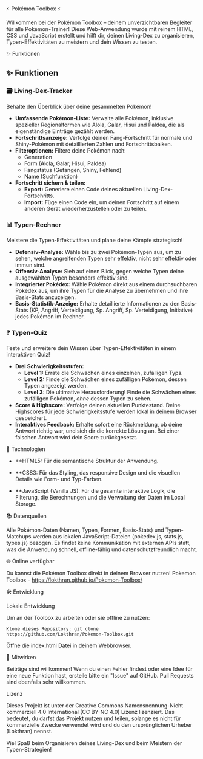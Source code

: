 ⚡️ Pokémon Toolbox ⚡️

Willkommen bei der Pokémon Toolbox – deinem unverzichtbaren Begleiter für alle Pokémon-Trainer! Diese Web-Anwendung wurde mit reinem HTML, CSS und JavaScript erstellt und hilft dir, deinen Living-Dex zu organisieren, Typen-Effektivitäten zu meistern und dein Wissen zu testen.

✨ Funktionen

## ✨ Funktionen

### 🗃️ Living-Dex-Tracker

Behalte den Überblick über deine gesammelten Pokémon!

* **Umfassende Pokémon-Liste:** Verwalte alle Pokémon, inklusive spezieller Regionalformen wie Alola, Galar, Hisui und Paldea, die als eigenständige Einträge gezählt werden.
* **Fortschrittsanzeige:** Verfolge deinen Fang-Fortschritt für normale und Shiny-Pokémon mit detaillierten Zahlen und Fortschrittsbalken.
* **Filteroptionen:** Filtere deine Pokémon nach:
    * Generation
    * Form (Alola, Galar, Hisui, Paldea)
    * Fangstatus (Gefangen, Shiny, Fehlend)
    * Name (Suchfunktion)
* **Fortschritt sichern & teilen:**
    * **Export:** Generiere einen Code deines aktuellen Living-Dex-Fortschritts.
    * **Import:** Füge einen Code ein, um deinen Fortschritt auf einem anderen Gerät wiederherzustellen oder zu teilen.

### 📊 Typen-Rechner

Meistere die Typen-Effektivitäten und plane deine Kämpfe strategisch!

* **Defensiv-Analyse:** Wähle bis zu zwei Pokémon-Typen aus, um zu sehen, welche angreifenden Typen sehr effektiv, nicht sehr effektiv oder immun sind.
* **Offensiv-Analyse:** Sieh auf einen Blick, gegen welche Typen deine ausgewählten Typen besonders effektiv sind.
* **Integrierter Pokédex:** Wähle Pokémon direkt aus einem durchsuchbaren Pokédex aus, um ihre Typen für die Analyse zu übernehmen und ihre Basis-Stats anzuzeigen.
* **Basis-Statistik-Anzeige:** Erhalte detaillierte Informationen zu den Basis-Stats (KP, Angriff, Verteidigung, Sp. Angriff, Sp. Verteidigung, Initiative) jedes Pokémon im Rechner.

### ❓ Typen-Quiz

Teste und erweitere dein Wissen über Typen-Effektivitäten in einem interaktiven Quiz!

* **Drei Schwierigkeitsstufen:**
    * **Level 1:** Errate die Schwächen eines einzelnen, zufälligen Typs.
    * **Level 2:** Finde die Schwächen eines zufälligen Pokémon, dessen Typen angezeigt werden.
    * **Level 3:** Die ultimative Herausforderung! Finde die Schwächen eines zufälligen Pokémon, *ohne* dessen Typen zu sehen.
* **Score & Highscore:** Verfolge deinen aktuellen Punktestand. Deine Highscores für jede Schwierigkeitsstufe werden lokal in deinem Browser gespeichert.
* **Interaktives Feedback:** Erhalte sofort eine Rückmeldung, ob deine Antwort richtig war, und sieh dir die korrekte Lösung an. Bei einer falschen Antwort wird dein Score zurückgesetzt.

🚀 Technologien

   * **HTML5: Für die semantische Struktur der Anwendung.

   * **CSS3: Für das Styling, das responsive Design und die visuellen Details wie Form- und Typ-Farben.

   * **JavaScript (Vanilla JS): Für die gesamte interaktive Logik, die Filterung, die Berechnungen und die Verwaltung der Daten im Local Storage.

📚 Datenquellen

Alle Pokémon-Daten (Namen, Typen, Formen, Basis-Stats) und Typen-Matchups werden aus lokalen JavaScript-Dateien (pokedex.js, stats.js, types.js) bezogen. Es findet keine Kommunikation mit externen APIs statt, was die Anwendung schnell, offline-fähig und datenschutzfreundlich macht.

🌐 Online verfügbar

Du kannst die Pokémon Toolbox direkt in deinem Browser nutzen!
Pokemon Toolbox - https://lokthran.github.io/Pokemon-Toolbox/

🛠️ Entwicklung

Lokale Entwicklung
                
Um an der Toolbox zu arbeiten oder sie offline zu nutzen:

    Klone dieses Repository: git clone https://github.com/Lokthran/Pokemon-Toolbox.git

   Öffne die index.html Datei in deinem Webbrowser.

🤝 Mitwirken

Beiträge sind willkommen! Wenn du einen Fehler findest oder eine Idee für eine neue Funktion hast, erstelle bitte ein "Issue" auf GitHub. Pull Requests sind ebenfalls sehr willkommen.

Lizenz

Dieses Projekt ist unter der Creative Commons Namensnennung-Nicht kommerziell 4.0 International (CC BY-NC 4.0) Lizenz lizenziert. Das bedeutet, du darfst das Projekt nutzen und teilen, solange es nicht für kommerzielle Zwecke verwendet wird und du den ursprünglichen Urheber (Lokthran) nennst.

Viel Spaß beim Organisieren deines Living-Dex und beim Meistern der Typen-Strategien!
